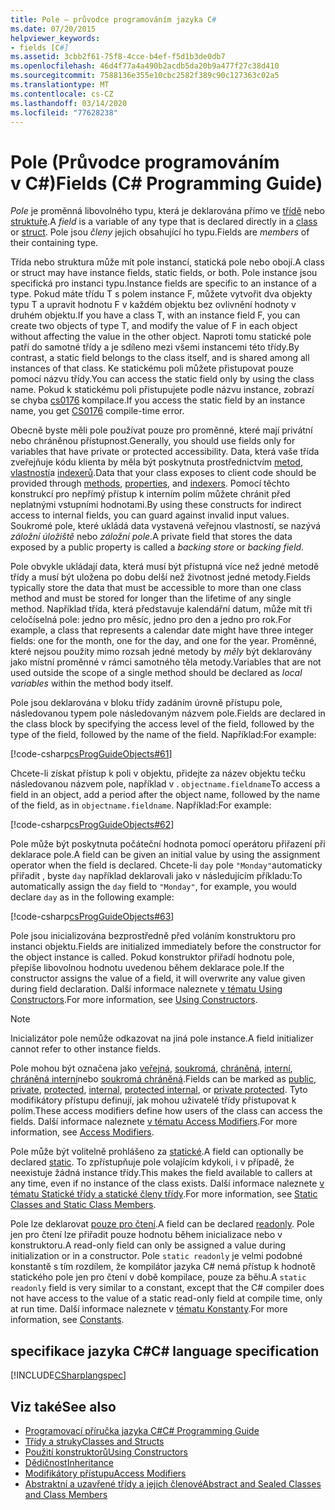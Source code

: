 ```yaml
---
title: Pole – průvodce programováním jazyka C#
ms.date: 07/20/2015
helpviewer_keywords:
- fields [C#]
ms.assetid: 3cbb2f61-75f8-4cce-b4ef-f5d1b3de0db7
ms.openlocfilehash: 46d4f77a4a490b2acdb5da20b9a477f27c38d410
ms.sourcegitcommit: 7588136e355e10cbc2582f389c90c127363c02a5
ms.translationtype: MT
ms.contentlocale: cs-CZ
ms.lasthandoff: 03/14/2020
ms.locfileid: "77628238"
---
```

# <a name="fields-c-programming-guide"></a><span data-ttu-id="e8422-102">Pole (Průvodce programováním v C#)</span><span class="sxs-lookup"><span data-stu-id="e8422-102">Fields (C# Programming Guide)</span></span>

<span data-ttu-id="e8422-103">*Pole* je proměnná libovolného typu, která je deklarována přímo ve [třídě](../../language-reference/keywords/class.md) nebo [struktuře](../../language-reference/builtin-types/struct.md).</span><span class="sxs-lookup"><span data-stu-id="e8422-103">A *field* is a variable of any type that is declared directly in a [class](../../language-reference/keywords/class.md) or [struct](../../language-reference/builtin-types/struct.md).</span></span> <span data-ttu-id="e8422-104">Pole jsou *členy* jejich obsahující ho typu.</span><span class="sxs-lookup"><span data-stu-id="e8422-104">Fields are *members* of their containing type.</span></span>

<span data-ttu-id="e8422-105">Třída nebo struktura může mít pole instancí, statická pole nebo obojí.</span><span class="sxs-lookup"><span data-stu-id="e8422-105">A class or struct may have instance fields, static fields, or both.</span></span> <span data-ttu-id="e8422-106">Pole instance jsou specifická pro instanci typu.</span><span class="sxs-lookup"><span data-stu-id="e8422-106">Instance fields are specific to an instance of a type.</span></span> <span data-ttu-id="e8422-107">Pokud máte třídu T s polem instance F, můžete vytvořit dva objekty typu T a upravit hodnotu F v každém objektu bez ovlivnění hodnoty v druhém objektu.</span><span class="sxs-lookup"><span data-stu-id="e8422-107">If you have a class T, with an instance field F, you can create two objects of type T, and modify the value of F in each object without affecting the value in the other object.</span></span> <span data-ttu-id="e8422-108">Naproti tomu statické pole patří do samotné třídy a je sdíleno mezi všemi instancemi této třídy.</span><span class="sxs-lookup"><span data-stu-id="e8422-108">By contrast, a static field belongs to the class itself, and is shared among all instances of that class.</span></span> <span data-ttu-id="e8422-109">Ke statickému poli můžete přistupovat pouze pomocí názvu třídy.</span><span class="sxs-lookup"><span data-stu-id="e8422-109">You can access the static field only by using the class name.</span></span> <span data-ttu-id="e8422-110">Pokud k statickému poli přistupujete podle názvu instance, zobrazí se chyba [cs0176](../../misc/cs0176.md) kompilace.</span><span class="sxs-lookup"><span data-stu-id="e8422-110">If you access the static field by an instance name, you get [CS0176](../../misc/cs0176.md) compile-time error.</span></span>

<span data-ttu-id="e8422-111">Obecně byste měli pole používat pouze pro proměnné, které mají privátní nebo chráněnou přístupnost.</span><span class="sxs-lookup"><span data-stu-id="e8422-111">Generally, you should use fields only for variables that have private or protected accessibility.</span></span> <span data-ttu-id="e8422-112">Data, která vaše třída zveřejňuje kódu klienta by měla být poskytnuta prostřednictvím [metod](./methods.md), [vlastností](./properties.md)a [indexerů](../indexers/index.md).</span><span class="sxs-lookup"><span data-stu-id="e8422-112">Data that your class exposes to client code should be provided through [methods](./methods.md), [properties](./properties.md), and [indexers](../indexers/index.md).</span></span> <span data-ttu-id="e8422-113">Pomocí těchto konstrukcí pro nepřímý přístup k interním polím můžete chránit před neplatnými vstupními hodnotami.</span><span class="sxs-lookup"><span data-stu-id="e8422-113">By using these constructs for indirect access to internal fields, you can guard against invalid input values.</span></span> <span data-ttu-id="e8422-114">Soukromé pole, které ukládá data vystavená veřejnou vlastností, se nazývá *záložní úložiště* nebo *záložní pole*.</span><span class="sxs-lookup"><span data-stu-id="e8422-114">A private field that stores the data exposed by a public property is called a *backing store* or *backing field*.</span></span>

<span data-ttu-id="e8422-115">Pole obvykle ukládají data, která musí být přístupná více než jedné metodě třídy a musí být uložena po dobu delší než životnost jedné metody.</span><span class="sxs-lookup"><span data-stu-id="e8422-115">Fields typically store the data that must be accessible to more than one class method and must be stored for longer than the lifetime of any single method.</span></span> <span data-ttu-id="e8422-116">Například třída, která představuje kalendářní datum, může mít tři celočíselná pole: jedno pro měsíc, jedno pro den a jedno pro rok.</span><span class="sxs-lookup"><span data-stu-id="e8422-116">For example, a class that represents a calendar date might have three integer fields: one for the month, one for the day, and one for the year.</span></span> <span data-ttu-id="e8422-117">Proměnné, které nejsou použity mimo rozsah jedné metody by *měly* být deklarovány jako místní proměnné v rámci samotného těla metody.</span><span class="sxs-lookup"><span data-stu-id="e8422-117">Variables that are not used outside the scope of a single method should be declared as *local variables* within the method body itself.</span></span>

<span data-ttu-id="e8422-118">Pole jsou deklarována v bloku třídy zadáním úrovně přístupu pole, následovanou typem pole následovaným názvem pole.</span><span class="sxs-lookup"><span data-stu-id="e8422-118">Fields are declared in the class block by specifying the access level of the field, followed by the type of the field, followed by the name of the field.</span></span> <span data-ttu-id="e8422-119">Například:</span><span class="sxs-lookup"><span data-stu-id="e8422-119">For example:</span></span>

[!code-csharp[csProgGuideObjects#61](~/samples/snippets/csharp/VS_Snippets_VBCSharp/csProgGuideObjects/CS/Objects.cs#61)]

<span data-ttu-id="e8422-120">Chcete-li získat přístup k poli v objektu, přidejte za název objektu tečku následovanou názvem pole, například v . `objectname.fieldname`</span><span class="sxs-lookup"><span data-stu-id="e8422-120">To access a field in an object, add a period after the object name, followed by the name of the field, as in `objectname.fieldname`.</span></span> <span data-ttu-id="e8422-121">Například:</span><span class="sxs-lookup"><span data-stu-id="e8422-121">For example:</span></span>

[!code-csharp[csProgGuideObjects#62](~/samples/snippets/csharp/VS_Snippets_VBCSharp/csProgGuideObjects/CS/Objects.cs#62)]

<span data-ttu-id="e8422-122">Pole může být poskytnuta počáteční hodnota pomocí operátoru přiřazení při deklarace pole.</span><span class="sxs-lookup"><span data-stu-id="e8422-122">A field can be given an initial value by using the assignment operator when the field is declared.</span></span> <span data-ttu-id="e8422-123">Chcete-li `day` pole `"Monday"`automaticky přiřadit , byste `day` například deklarovali jako v následujícím příkladu:</span><span class="sxs-lookup"><span data-stu-id="e8422-123">To automatically assign the `day` field to `"Monday"`, for example, you would declare `day` as in the following example:</span></span>

[!code-csharp[csProgGuideObjects#63](~/samples/snippets/csharp/VS_Snippets_VBCSharp/csProgGuideObjects/CS/Objects.cs#63)]

<span data-ttu-id="e8422-124">Pole jsou inicializována bezprostředně před voláním konstruktoru pro instanci objektu.</span><span class="sxs-lookup"><span data-stu-id="e8422-124">Fields are initialized immediately before the constructor for the object instance is called.</span></span> <span data-ttu-id="e8422-125">Pokud konstruktor přiřadí hodnotu pole, přepíše libovolnou hodnotu uvedenou během deklarace pole.</span><span class="sxs-lookup"><span data-stu-id="e8422-125">If the constructor assigns the value of a field, it will overwrite any value given during field declaration.</span></span> <span data-ttu-id="e8422-126">Další informace naleznete [v tématu Using Constructors](./using-constructors.md).</span><span class="sxs-lookup"><span data-stu-id="e8422-126">For more information, see [Using Constructors](./using-constructors.md).</span></span>

> [!NOTE]
> <span data-ttu-id="e8422-127">Inicializátor pole nemůže odkazovat na jiná pole instance.</span><span class="sxs-lookup"><span data-stu-id="e8422-127">A field initializer cannot refer to other instance fields.</span></span>

<span data-ttu-id="e8422-128">Pole mohou být označena jako [veřejná](../../language-reference/keywords/public.md), [soukromá](../../language-reference/keywords/private.md), [chráněná](../../language-reference/keywords/protected.md), [interní](../../language-reference/keywords/internal.md), [chráněná interní](../../language-reference/keywords/protected-internal.md)nebo [soukromá chráněná](../../language-reference/keywords/private-protected.md).</span><span class="sxs-lookup"><span data-stu-id="e8422-128">Fields can be marked as [public](../../language-reference/keywords/public.md), [private](../../language-reference/keywords/private.md), [protected](../../language-reference/keywords/protected.md), [internal](../../language-reference/keywords/internal.md), [protected internal](../../language-reference/keywords/protected-internal.md), or [private protected](../../language-reference/keywords/private-protected.md).</span></span> <span data-ttu-id="e8422-129">Tyto modifikátory přístupu definují, jak mohou uživatelé třídy přistupovat k polím.</span><span class="sxs-lookup"><span data-stu-id="e8422-129">These access modifiers define how users of the class can access the fields.</span></span> <span data-ttu-id="e8422-130">Další informace naleznete [v tématu Access Modifiers](./access-modifiers.md).</span><span class="sxs-lookup"><span data-stu-id="e8422-130">For more information, see [Access Modifiers](./access-modifiers.md).</span></span>

<span data-ttu-id="e8422-131">Pole může být volitelně prohlášeno za [statické](../../language-reference/keywords/static.md).</span><span class="sxs-lookup"><span data-stu-id="e8422-131">A field can optionally be declared [static](../../language-reference/keywords/static.md).</span></span> <span data-ttu-id="e8422-132">To zpřístupňuje pole volajícím kdykoli, i v případě, že neexistuje žádná instance třídy.</span><span class="sxs-lookup"><span data-stu-id="e8422-132">This makes the field available to callers at any time, even if no instance of the class exists.</span></span> <span data-ttu-id="e8422-133">Další informace naleznete [v tématu Statické třídy a statické členy třídy](./static-classes-and-static-class-members.md).</span><span class="sxs-lookup"><span data-stu-id="e8422-133">For more information, see [Static Classes and Static Class Members](./static-classes-and-static-class-members.md).</span></span>

<span data-ttu-id="e8422-134">Pole lze deklarovat [pouze pro čtení](../../language-reference/keywords/readonly.md).</span><span class="sxs-lookup"><span data-stu-id="e8422-134">A field can be declared [readonly](../../language-reference/keywords/readonly.md).</span></span> <span data-ttu-id="e8422-135">Pole jen pro čtení lze přiřadit pouze hodnotu během inicializace nebo v konstruktoru.</span><span class="sxs-lookup"><span data-stu-id="e8422-135">A read-only field can only be assigned a value during initialization or in a constructor.</span></span> <span data-ttu-id="e8422-136">Pole `static readonly` je velmi podobné konstantě s tím rozdílem, že kompilátor jazyka C# nemá přístup k hodnotě statického pole jen pro čtení v době kompilace, pouze za běhu.</span><span class="sxs-lookup"><span data-stu-id="e8422-136">A `static readonly` field is very similar to a constant, except that the C# compiler does not have access to the value of a static read-only field at compile time, only at run time.</span></span> <span data-ttu-id="e8422-137">Další informace naleznete v [tématu Konstanty](./constants.md).</span><span class="sxs-lookup"><span data-stu-id="e8422-137">For more information, see [Constants](./constants.md).</span></span>

## <a name="c-language-specification"></a><span data-ttu-id="e8422-138">specifikace jazyka C#</span><span class="sxs-lookup"><span data-stu-id="e8422-138">C# language specification</span></span>

[!INCLUDE[CSharplangspec](~/includes/csharplangspec-md.md)]

## <a name="see-also"></a><span data-ttu-id="e8422-139">Viz také</span><span class="sxs-lookup"><span data-stu-id="e8422-139">See also</span></span>

- [<span data-ttu-id="e8422-140">Programovací příručka jazyka C#</span><span class="sxs-lookup"><span data-stu-id="e8422-140">C# Programming Guide</span></span>](../index.md)
- [<span data-ttu-id="e8422-141">Třídy a struky</span><span class="sxs-lookup"><span data-stu-id="e8422-141">Classes and Structs</span></span>](./index.md)
- [<span data-ttu-id="e8422-142">Použití konstruktorů</span><span class="sxs-lookup"><span data-stu-id="e8422-142">Using Constructors</span></span>](./using-constructors.md)
- [<span data-ttu-id="e8422-143">Dědičnost</span><span class="sxs-lookup"><span data-stu-id="e8422-143">Inheritance</span></span>](./inheritance.md)
- [<span data-ttu-id="e8422-144">Modifikátory přístupu</span><span class="sxs-lookup"><span data-stu-id="e8422-144">Access Modifiers</span></span>](./access-modifiers.md)
- [<span data-ttu-id="e8422-145">Abstraktní a uzavřené třídy a jejich členové</span><span class="sxs-lookup"><span data-stu-id="e8422-145">Abstract and Sealed Classes and Class Members</span></span>](./abstract-and-sealed-classes-and-class-members.md)
